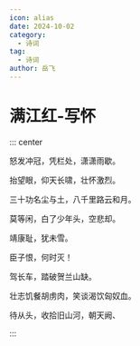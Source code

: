 ```yaml
---
icon: alias
date: 2024-10-02
category:
  - 诗词
tag:
  - 诗词
author: 岳飞
---
```


# 满江红-写怀

<!-- more -->


::: center 

怒发冲冠，凭栏处，潇潇雨歇。

抬望眼，仰天长啸，壮怀激烈。

三十功名尘与土，八千里路云和月。

莫等闲，白了少年头，空悲却。

靖康耻，犹未雪。

臣子恨，何时灭！

驾长车，踏破贺兰山缺。

壮志饥餐胡虏肉，笑谈渴饮匈奴血。

待从头，收拾旧山河，朝天阙、

:::